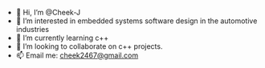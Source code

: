 - 👋 Hi, I’m @Cheek-J
- 👀 I’m interested in embedded systems software design in the automotive industries
- 🌱 I’m currently learning c++
- 💞️ I’m looking to collaborate on c++ projects.
- 📫 Email me: cheek2467@gmail.com

<!---
Cheek-J/Cheek-J is a ✨ special ✨ repository because its `README.md` (this file) appears on your GitHub profile.
You can click the Preview link to take a look at your changes.
--->
